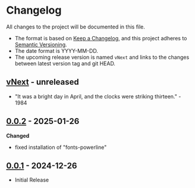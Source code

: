 # Changelog

All changes to the project will be documented in this file.

- The format is based on [Keep a Changelog](https://keepachangelog.com/en/1.1.0/),
and this project adheres to [Semantic Versioning](https://semver.org/spec/v2.0.0.html).
- The date format is YYYY-MM-DD.
- The upcoming release version is named `vNext` and links to the changes between latest version tag and git HEAD.

## [vNext] - unreleased

- "It was a bright day in April, and the clocks were striking thirteen." - 1984

## [0.0.2] - 2025-01-26

**Changed**
- fixed installation of "fonts-powerline"

## [0.0.1] - 2024-12-26

- Initial Release


<!-- Section for Reference Links -->

[vNext]: https://github.com/jakoch/latex-devbox/compare/v0.0.2...HEAD
[0.0.2]: https://github.com/jakoch/latex-devbox/releases/tag/v0.0.2
[0.0.1]: https://github.com/jakoch/latex-devbox/releases/tag/v0.0.1
